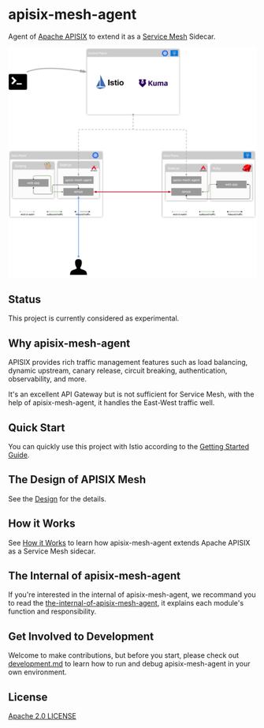 apisix-mesh-agent
=================

Agent of [Apache APISIX](http://apisix.apache.org/) to extend it as a [Service
Mesh](https://www.redhat.com/en/topics/microservices/what-is-a-service-mesh) Sidecar.

![apisix-mesh-overview](./docs/images/apisix-mesh-overview.png)

Status
------

This project is currently considered as experimental.

Why apisix-mesh-agent
---------------------

APISIX provides rich traffic management features such as load balancing, dynamic upstream, canary release, circuit breaking, authentication, observability, and more.

It's an excellent API Gateway but is not sufficient for Service Mesh, with the help of apisix-mesh-agent, it handles the East-West traffic well.

Quick Start
-----------

You can quickly use this project with Istio according to the [Getting Started Guide](./docs/istio-mesh.md).


The Design of APISIX Mesh
-------------------------

See the [Design](./docs/design.md) for the details.

How it Works
-------------

See [How it Works](./docs/how-it-works.md) to learn how apisix-mesh-agent extends Apache APISIX as a Service Mesh sidecar.

The Internal of apisix-mesh-agent
---------------------------------

If you're interested in the internal of apisix-mesh-agent, we recommand you
to read the [the-internal-of-apisix-mesh-agent](./docs/the-internal-of-apisix-mesh-agent.md), it explains each
module's function and responsibility.

Get Involved to Development
---------------------------

Welcome to make contributions, but before you start, please check out
[development.md](./docs/development.md) to learn how to run and debug apisix-mesh-agent
in your own environment.

License
-------

[Apache 2.0 LICENSE](./LICENSE)
